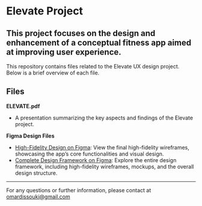 # Elevate Project
This project focuses on the design and enhancement of a conceptual fitness app aimed at improving user experience.
---

This repository contains files related to the Elevate UX design project. Below is a brief overview of each file.
## Files

**ELEVATE.pdf**
   - A presentation summarizing the key aspects and findings of the Elevate project.
     
**Figma Design Files**
  - [High-Fidelity Design on Figma](https://www.figma.com/proto/M4puuD7AfBbTyoDshXah5T/Project-Elevate?page-id=307%3A6476&node-id=307-6542&viewport=3603%2C897%2C2.19&t=aqJvwajEUlGSLSKC-1&scaling=scale-down&content-scaling=fixed&starting-point-node-id=307%3A6511): View the final high-fidelity wireframes, showcasing the app’s core functionalities and visual design.
  - [Complete Design Framework on Figma](https://www.figma.com/design/M4puuD7AfBbTyoDshXah5T/Project-Elevate?node-id=307-6542&t=HWQ9e6iCp0RXp2X5-1): Explore the entire design framework, including high-fidelity wireframes, mockups, and the overall design structure.

---
For any questions or further information, please contact at omardissouki@gmail.com

